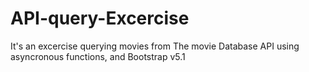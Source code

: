 # API-query-Excercise
It's an excercise querying movies from  The movie Database API using asyncronous functions, and Bootstrap v5.1 
